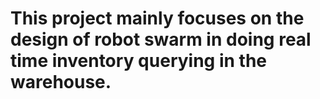# This project mainly focuses on the design of robot swarm in doing real time inventory querying in the warehouse.
